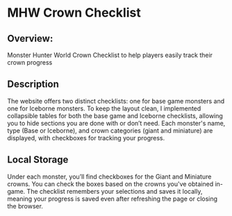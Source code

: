# MHW Crown Checklist

## Overview:
Monster Hunter World Crown Checklist to help players easily track their crown progress

## Description
The website offers two distinct checklists: one for base game monsters and one for Iceborne monsters. To keep the layout clean, I implemented collapsible tables for both the base game and Iceborne checklists, allowing you to hide sections you are done with or don’t need. Each monster's name, type (Base or Iceborne), and crown categories (giant and miniature) are displayed, with checkboxes for tracking your progress.

## Local Storage
Under each monster, you’ll find checkboxes for the Giant and Miniature crowns. You can check the boxes based on the crowns you've obtained in-game. The checklist remembers your selections and saves it locally, meaning your progress is saved even after refreshing the page or closing the browser.
